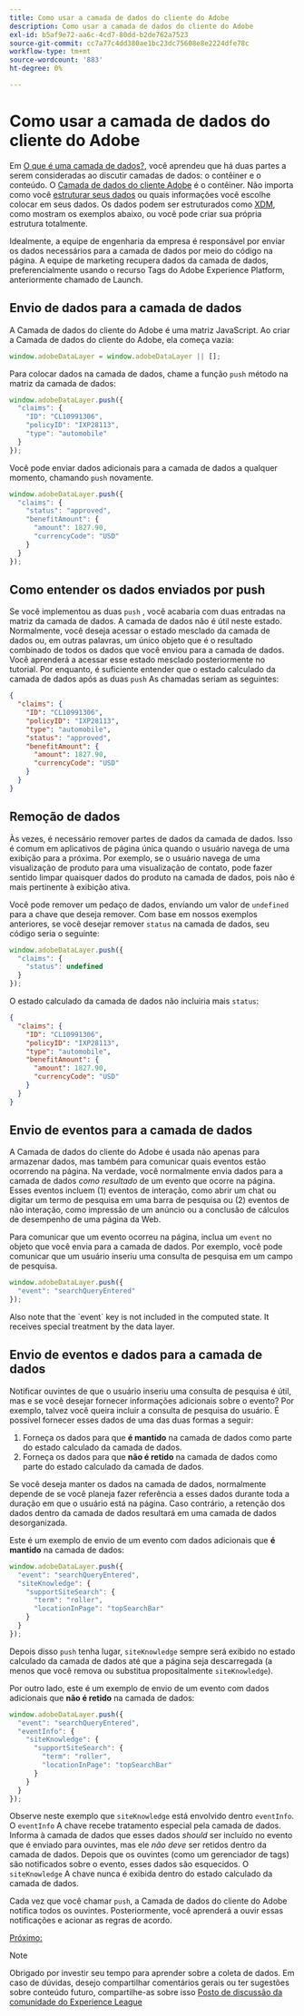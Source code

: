 ```yaml
---
title: Como usar a camada de dados do cliente do Adobe
description: Como usar a camada de dados do cliente do Adobe
exl-id: b5af9e72-aa6c-4cd7-80dd-b2de762a7523
source-git-commit: cc7a77c4dd380ae1bc23dc75608e8e2224dfe78c
workflow-type: tm+mt
source-wordcount: '883'
ht-degree: 0%

---
```


# Como usar a camada de dados do cliente do Adobe

Em [O que é uma camada de dados?](whats-a-data-layer.md), você aprendeu que há duas partes a serem consideradas ao discutir camadas de dados: o contêiner e o conteúdo. O [Camada de dados do cliente Adobe](https://github.com/adobe/adobe-client-data-layer) é o contêiner. Não importa como você [estruturar seus dados](../structuring-your-data.md) ou quais informações você escolhe colocar em seus dados. Os dados podem ser estruturados como [XDM](../structuring-your-data.md#xdm), como mostram os exemplos abaixo, ou você pode criar sua própria estrutura totalmente.

Idealmente, a equipe de engenharia da empresa é responsável por enviar os dados necessários para a camada de dados por meio do código na página. A equipe de marketing recupera dados da camada de dados, preferencialmente usando o recurso Tags do Adobe Experience Platform, anteriormente chamado de Launch.

## Envio de dados para a camada de dados

A Camada de dados do cliente do Adobe é uma matriz JavaScript. Ao criar a Camada de dados do cliente do Adobe, ela começa vazia:

```js
window.adobeDataLayer = window.adobeDataLayer || [];
```

Para colocar dados na camada de dados, chame a função `push` método na matriz da camada de dados:

```js
window.adobeDataLayer.push({
  "claims": {
    "ID": "CL10991306",
    "policyID": "IXP28113",
    "type": "automobile"
  }
});
```

Você pode enviar dados adicionais para a camada de dados a qualquer momento, chamando `push` novamente.

```js
window.adobeDataLayer.push({
  "claims": {
    "status": "approved",
    "benefitAmount": {
      "amount": 1827.90,
      "currencyCode": "USD"
    }
  }
});
```

## Como entender os dados enviados por push

Se você implementou as duas `push` , você acabaria com duas entradas na matriz da camada de dados. A camada de dados não é útil neste estado. Normalmente, você deseja acessar o estado mesclado da camada de dados ou, em outras palavras, um único objeto que é o resultado combinado de todos os dados que você enviou para a camada de dados. Você aprenderá a acessar esse estado mesclado posteriormente no tutorial. Por enquanto, é suficiente entender que o estado calculado da camada de dados após as duas `push` As chamadas seriam as seguintes:

```json
{
  "claims": {
    "ID": "CL10991306",
    "policyID": "IXP28113",
    "type": "automobile",
    "status": "approved",
    "benefitAmount": {
      "amount": 1827.90,
      "currencyCode": "USD"
    }
  }
}
```

## Remoção de dados

Às vezes, é necessário remover partes de dados da camada de dados. Isso é comum em aplicativos de página única quando o usuário navega de uma exibição para a próxima. Por exemplo, se o usuário navega de uma visualização de produto para uma visualização de contato, pode fazer sentido limpar quaisquer dados do produto na camada de dados, pois não é mais pertinente à exibição ativa.

Você pode remover um pedaço de dados, enviando um valor de `undefined` para a chave que deseja remover. Com base em nossos exemplos anteriores, se você desejar remover `status` na camada de dados, seu código seria o seguinte:

```js
window.adobeDataLayer.push({
  "claims": {
    "status": undefined
  }
});
```

O estado calculado da camada de dados não incluiria mais `status`:

```json
{
  "claims": {
    "ID": "CL10991306",
    "policyID": "IXP28113",
    "type": "automobile",
    "benefitAmount": {
      "amount": 1827.90,
      "currencyCode": "USD"
    }
  }
}
```

## Envio de eventos para a camada de dados

A Camada de dados do cliente do Adobe é usada não apenas para armazenar dados, mas também para comunicar quais eventos estão ocorrendo na página. Na verdade, você normalmente envia dados para a camada de dados _como resultado_ de um evento que ocorre na página. Esses eventos incluem (1) eventos de interação, como abrir um chat ou digitar um termo de pesquisa em uma barra de pesquisa ou (2) eventos de não interação, como impressão de um anúncio ou a conclusão de cálculos de desempenho de uma página da Web.

Para comunicar que um evento ocorreu na página, inclua um `event` no objeto que você envia para a camada de dados. Por exemplo, você pode comunicar que um usuário inseriu uma consulta de pesquisa em um campo de pesquisa.

```js
window.adobeDataLayer.push({
  "event": "searchQueryEntered"
});
```

<!--Later, you'll learn how to trigger rules within Adobe Experience Platform Tags when a particular event is pushed to the data layer.--> Also note that the `event` key is not included in the computed state. It receives special treatment by the data layer.


## Envio de eventos e dados para a camada de dados

Notificar ouvintes de que o usuário inseriu uma consulta de pesquisa é útil, mas e se você desejar fornecer informações adicionais sobre o evento? Por exemplo, talvez você queira incluir a consulta de pesquisa do usuário. É possível fornecer esses dados de uma das duas formas a seguir:

1. Forneça os dados para que **é mantido** na camada de dados como parte do estado calculado da camada de dados.
1. Forneça os dados para que **não é retido** na camada de dados como parte do estado calculado da camada de dados.

Se você deseja manter os dados na camada de dados, normalmente depende de se você planeja fazer referência a esses dados durante toda a duração em que o usuário está na página. Caso contrário, a retenção dos dados dentro da camada de dados resultará em uma camada de dados desorganizada.

Este é um exemplo de envio de um evento com dados adicionais que **é mantido** na camada de dados:

```js
window.adobeDataLayer.push({
  "event": "searchQueryEntered",
  "siteKnowledge": {
    "supportSiteSearch": {
      "term": "roller",
      "locationInPage": "topSearchBar"
    }
  }
});
```

Depois disso `push` tenha lugar, `siteKnowledge` sempre será exibido no estado calculado da camada de dados até que a página seja descarregada (a menos que você remova ou substitua propositalmente `siteKnowledge`).

Por outro lado, este é um exemplo de envio de um evento com dados adicionais que **não é retido** na camada de dados:

```js
window.adobeDataLayer.push({
  "event": "searchQueryEntered",
  "eventInfo": {
    "siteKnowledge": {
      "supportSiteSearch": {
        "term": "roller",
        "locationInPage": "topSearchBar"
      }
    }
  }
});
```

Observe neste exemplo que `siteKnowledge` está envolvido dentro `eventInfo`. O `eventInfo` A chave recebe tratamento especial pela camada de dados. Informa à camada de dados que esses dados _should_ ser incluído no evento que é enviado para ouvintes, mas ele _não deve_ ser retidos dentro da camada de dados. Depois que os ouvintes (como um gerenciador de tags) são notificados sobre o evento, esses dados são esquecidos. O `siteKnowledge` A chave nunca é exibida dentro do estado calculado da camada de dados.

Cada vez que você chamar `push`, a Camada de dados do cliente do Adobe notifica todos os ouvintes. Posteriormente, você aprenderá a ouvir essas notificações <!--from Adobe Experience Platform Tags--> e acionar as regras de acordo.

[Próximo: ](implement-product-page-data-layer.md)

>[!NOTE]
>
>Obrigado por investir seu tempo para aprender sobre a coleta de dados. Em caso de dúvidas, desejo compartilhar comentários gerais ou ter sugestões sobre conteúdo futuro, compartilhe-as sobre isso [Posto de discussão da comunidade do Experience League](https://experienceleaguecommunities.adobe.com/t5/adobe-experience-platform-launch/tutorial-discussion-use-adobe-experience-platform-data/m-p/543877)
